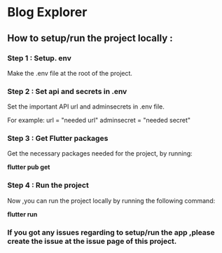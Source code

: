 # Blog Explorer 

## How to setup/run the project locally :

### Step 1 : Setup. env
Make the .env file at the root of the project.

### Step 2 : Set api and secrets in .env
Set the important API url and adminsecrets in .env file.

For example: url = "needed url"
             adminsecret = "needed secret"

### Step 3 : Get Flutter packages
Get the necessary packages needed for the project, by running:

**flutter pub get**

### Step 4 : Run the project 
Now ,you can run the project locally by running the following command:

**flutter run**


### If you got any issues regarding to setup/run the app ,please create the issue at the issue page of this project.

